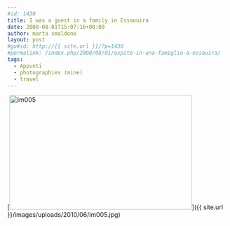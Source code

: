 ```yaml
---
#id: 1430
title: I was a guest in a family in Essaouira
date: 2008-08-01T15:07:16+00:00
author: marta smaldone
layout: post
#gu#id: http://{{ site.url }}/?p=1430
#permalink: /index.php/2008/08/01/ospite-in-una-famiglia-a-essauira/
tags:
  - Appunti
  - photographies (mine)
  - travel
---
```

[<img class="aligncenter size-full wp-image-1429" title="im005" src="{{ site.url }}/images/uploads/2010/06/im005.jpg" alt="im005" width="416" height="261" srcset="{{ site.url }}/images/uploads/2010/06/im005.jpg 416w, {{ site.url }}/images/uploads/2010/06/im005-300x188.jpg 300w" sizes="(max-width: 416px) 100vw, 416px" />]({{ site.url }}/images/uploads/2010/06/im005.jpg)